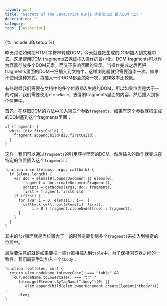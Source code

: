 ```yaml
---
layout: post
title: "Secrets of the JavaScript Ninja 读书笔记之 插入DOM（二）"
description: ""
category: 
tags: [JavaScript]
---
```

{% include JB/setup %}

昨天讨论如何把HTML字符串转成DOM，今天就要把生成的DOM插入到文档中去。这里使用DOM fragments去保证插入操作的最小化。DOM fragments可以作为容器存放多个DOM元素，而又不影响页面的显示。当操作完成之后再把fragments里面的DOM一把插入到文档中，这样浏览器就只需要渲染一次。如果不使用这种方式，每插入一个DOM都会渲染一次，这样效率比较低。

有些时候我们需要在文档中的多个位置插入生成的DOM，所以如果位置是大于一的时候，我们需要使用`cloneNode`，去复制fragments里面的内容，然后插入到多个位置中。

首先，在获取DOM的方法中加入第三个参数`fragments`，如果有这个参数就把生成的DOM塞到这个fragments里面：

    if (fragment) {
      while (div.firstChild) {
        fragment.appendChild(div.firstChild);
      }
    }

这样，我们可以通过`fragments`的引用获得里面的DOM。然后插入的动作就变成在特定的位置插入这个`fragments`：

    function insert(elems, args, callback) {
      if (elems.length) {
        var doc = elems[0].ownerDocument || elems[0],
            fragment = doc.createDocumentFragment(),
            scripts = getNodes(args, doc, fragment),
            first = fragment.firstChild;
        if (first) {
          for (var i = 0; elems[i]; i++) {
            callback.call(root(elems[i], first),
                i > 0 ? fragment.cloneNode(true) : fragment);
          }
        }
      }
    }

其中的`for`循环就是当位置大于一的时候需要复制多个`fragments`来插入到特定的位置中。

最后要注意的就是如果要把一些`tr`直接插入到`table`中，为了保持浏览器之间的一致性，我们需要手动加入一个`tbody`：

    function root(elem, cur) {
      return elem.nodeName.toLowerCase() === "table" &&
        cur.nodeName.toLowerCase() === "tr" ?
          (elem.getElementsByTagName("tbody")[0] ||
             elem.appendChild(elem.ownerDocument.createElement("tbody"))) :
          elem;
    }
